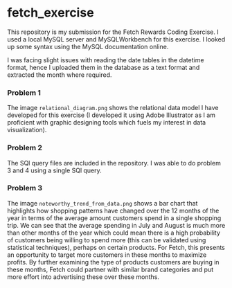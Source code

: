 # fetch_exercise
This repository is my submission for the Fetch Rewards Coding Exercise. I used a local MySQL server and MySQLWorkbench for this exercise. I looked up some syntax using the MySQL documentation online.

I was facing slight issues with reading the date tables in the datetime format, hence I uploaded them in the database as a text format and extracted the month where required.

### Problem 1
The image ```relational_diagram.png``` shows the relational data model I have developed for this exercise (I developed it using Adobe Illustrator as I am proficient with graphic designing tools which fuels my interest in data visualization).

### Problem 2
The SQl query files are included in the repository. I was able to do problem 3 and 4 using a single SQl query.

### Problem 3
The image ```noteworthy_trend_from_data.png``` shows a bar chart that highlights how shopping patterns have changed over the 12 months of the year in terms of the average amount customers spend in a single shopping trip. We can see that the average spending in July and August is much more than other months of the year which could mean there is a high probability of customers being willing to spend more (this can be validated using statistical techniques), perhaps on certain products. For Fetch, this presents an opportunity to target more customers in these months to maximize profits. By further examining the type of products customers are buying in these months, Fetch could partner with similar brand categories and put more effort into advertising these over these months.
